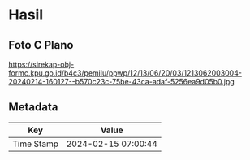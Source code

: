 # Hasil

## Foto C Plano

https://sirekap-obj-formc.kpu.go.id/b4c3/pemilu/ppwp/12/13/06/20/03/1213062003004-20240214-160127--b570c23c-75be-43ca-adaf-5256ea9d05b0.jpg


## Metadata

| Key        | Value               |
| ---------- | ------------------- |
| Time Stamp | 2024-02-15 07:00:44 |




